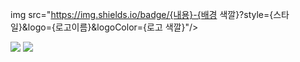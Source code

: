 img src="https://img.shields.io/badge/{내용}-{배경 색깔}?style={스타일}&logo={로고이름}&logoColor={로고 색깔}"/>

<img src="https://img.shields.io/badge/HTML-blue?style=flat&logo=HTML&logoColor=CC6699"/>

<img src="https://img.shields.io/badge/CSS-skyblue?style=flat&logo=CSS&logoColor=#fff"/>



